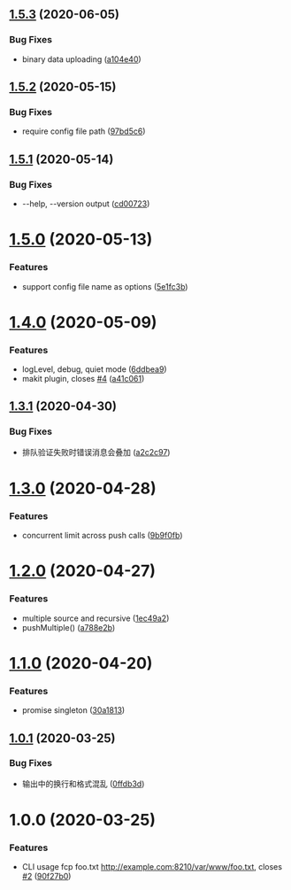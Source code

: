 ## [1.5.3](https://github.com/searchfe/fis-http-push/compare/v1.5.2...v1.5.3) (2020-06-05)


### Bug Fixes

* binary data uploading ([a104e40](https://github.com/searchfe/fis-http-push/commit/a104e4081ad58ffab71dbe8af5d44dc22310811f))

## [1.5.2](https://github.com/searchfe/fis-http-push/compare/v1.5.1...v1.5.2) (2020-05-15)


### Bug Fixes

* require config file path ([97bd5c6](https://github.com/searchfe/fis-http-push/commit/97bd5c6530618ff2facfae69ee1fbfe8a3ec0f41))

## [1.5.1](https://github.com/searchfe/fis-http-push/compare/v1.5.0...v1.5.1) (2020-05-14)


### Bug Fixes

* --help, --version output ([cd00723](https://github.com/searchfe/fis-http-push/commit/cd00723627f634dc720bdb27b42e84574981cab3))

# [1.5.0](https://github.com/searchfe/fis-http-push/compare/v1.4.0...v1.5.0) (2020-05-13)


### Features

* support config file name as options ([5e1fc3b](https://github.com/searchfe/fis-http-push/commit/5e1fc3b5dace2a42a64806f549553a62132e7788))

# [1.4.0](https://github.com/searchfe/fis-http-push/compare/v1.3.1...v1.4.0) (2020-05-09)


### Features

* logLevel, debug, quiet mode ([6ddbea9](https://github.com/searchfe/fis-http-push/commit/6ddbea982bbb39b6f8192d23963a75db8e3d4232))
* makit plugin, closes [#4](https://github.com/searchfe/fis-http-push/issues/4) ([a41c061](https://github.com/searchfe/fis-http-push/commit/a41c061926590baec42ad8d47c5eb0b06e220d1a))

## [1.3.1](https://github.com/searchfe/fis-http-push/compare/v1.3.0...v1.3.1) (2020-04-30)


### Bug Fixes

* 排队验证失败时错误消息会叠加 ([a2c2c97](https://github.com/searchfe/fis-http-push/commit/a2c2c9707f46bec2122fc5492bdb0717ca5ba6bd))

# [1.3.0](https://github.com/searchfe/fis-http-push/compare/v1.2.0...v1.3.0) (2020-04-28)


### Features

* concurrent limit across push calls ([9b9f0fb](https://github.com/searchfe/fis-http-push/commit/9b9f0fb1dbb213146d27b71875dc827b3a2d08c0))

# [1.2.0](https://github.com/searchfe/fis-http-push/compare/v1.1.0...v1.2.0) (2020-04-27)


### Features

* multiple source and recursive ([1ec49a2](https://github.com/searchfe/fis-http-push/commit/1ec49a242a7bb9e30819a84dbf47c891787af0a5))
* pushMultiple() ([a788e2b](https://github.com/searchfe/fis-http-push/commit/a788e2b8f32d5641bc530fabb49b4c74a8fb4ae3))

# [1.1.0](https://github.com/searchfe/fis-http-push/compare/v1.0.1...v1.1.0) (2020-04-20)


### Features

* promise singleton ([30a1813](https://github.com/searchfe/fis-http-push/commit/30a181335f64d9a68820cf03b4a3213db1ce2529))

## [1.0.1](https://github.com/searchfe/fis-http-push/compare/v1.0.0...v1.0.1) (2020-03-25)


### Bug Fixes

* 输出中的换行和格式混乱 ([0ffdb3d](https://github.com/searchfe/fis-http-push/commit/0ffdb3d7d68a0c95667202832a80015949894f80))

# 1.0.0 (2020-03-25)


### Features

* CLI usage fcp foo.txt http://example.com:8210/var/www/foo.txt, closes [#2](https://github.com/searchfe/fis-http-push/issues/2) ([90f27b0](https://github.com/searchfe/fis-http-push/commit/90f27b053f59ca2fe299fc5fec698de2bba47968))
